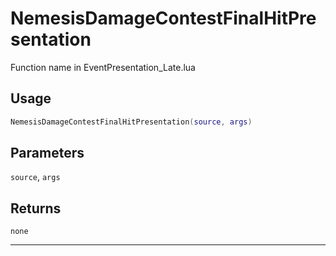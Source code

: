 # NemesisDamageContestFinalHitPresentation
Function name in EventPresentation_Late.lua
## Usage
```lua
NemesisDamageContestFinalHitPresentation(source, args)
```
## Parameters
`source`, `args`
## Returns
`none`

---